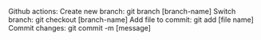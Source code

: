 Github actions:
Create new branch: git branch [branch-name]
Switch branch: git checkout [branch-name]
Add file to commit: git add [file name]
Commit changes: git commit -m [message]

